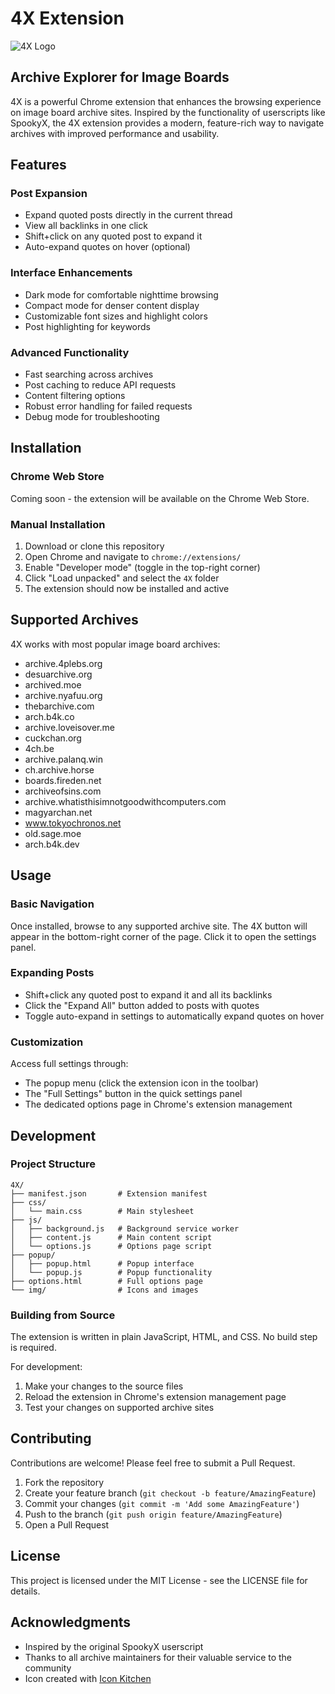 # 4X Extension

![4X Logo](img/logo128.png)

## Archive Explorer for Image Boards

4X is a powerful Chrome extension that enhances the browsing experience on image board archive sites. Inspired by the functionality of userscripts like SpookyX, the 4X extension provides a modern, feature-rich way to navigate archives with improved performance and usability.

## Features

### Post Expansion
- Expand quoted posts directly in the current thread
- View all backlinks in one click
- Shift+click on any quoted post to expand it
- Auto-expand quotes on hover (optional)

### Interface Enhancements
- Dark mode for comfortable nighttime browsing
- Compact mode for denser content display
- Customizable font sizes and highlight colors
- Post highlighting for keywords

### Advanced Functionality
- Fast searching across archives
- Post caching to reduce API requests
- Content filtering options
- Robust error handling for failed requests
- Debug mode for troubleshooting

## Installation

### Chrome Web Store
Coming soon - the extension will be available on the Chrome Web Store.

### Manual Installation
1. Download or clone this repository
2. Open Chrome and navigate to `chrome://extensions/`
3. Enable "Developer mode" (toggle in the top-right corner)
4. Click "Load unpacked" and select the `4X` folder
5. The extension should now be installed and active

## Supported Archives

4X works with most popular image board archives:

- archive.4plebs.org
- desuarchive.org
- archived.moe
- archive.nyafuu.org
- thebarchive.com
- arch.b4k.co
- archive.loveisover.me
- cuckchan.org
- 4ch.be
- archive.palanq.win
- ch.archive.horse
- boards.fireden.net
- archiveofsins.com
- archive.whatisthisimnotgoodwithcomputers.com
- magyarchan.net
- www.tokyochronos.net
- old.sage.moe
- arch.b4k.dev

## Usage

### Basic Navigation
Once installed, browse to any supported archive site. The 4X button will appear in the bottom-right corner of the page. Click it to open the settings panel.

### Expanding Posts
- Shift+click any quoted post to expand it and all its backlinks
- Click the "Expand All" button added to posts with quotes
- Toggle auto-expand in settings to automatically expand quotes on hover

### Customization
Access full settings through:
- The popup menu (click the extension icon in the toolbar)
- The "Full Settings" button in the quick settings panel
- The dedicated options page in Chrome's extension management

## Development

### Project Structure
```
4X/
├── manifest.json       # Extension manifest
├── css/
│   └── main.css        # Main stylesheet
├── js/
│   ├── background.js   # Background service worker
│   ├── content.js      # Main content script
│   └── options.js      # Options page script
├── popup/
│   ├── popup.html      # Popup interface
│   └── popup.js        # Popup functionality
├── options.html        # Full options page
└── img/                # Icons and images
```

### Building from Source
The extension is written in plain JavaScript, HTML, and CSS. No build step is required.

For development:
1. Make your changes to the source files
2. Reload the extension in Chrome's extension management page
3. Test your changes on supported archive sites

## Contributing

Contributions are welcome! Please feel free to submit a Pull Request.

1. Fork the repository
2. Create your feature branch (`git checkout -b feature/AmazingFeature`)
3. Commit your changes (`git commit -m 'Add some AmazingFeature'`)
4. Push to the branch (`git push origin feature/AmazingFeature`)
5. Open a Pull Request

## License

This project is licensed under the MIT License - see the LICENSE file for details.

## Acknowledgments

- Inspired by the original SpookyX userscript
- Thanks to all archive maintainers for their valuable service to the community
- Icon created with [Icon Kitchen](https://icon.kitchen/) 